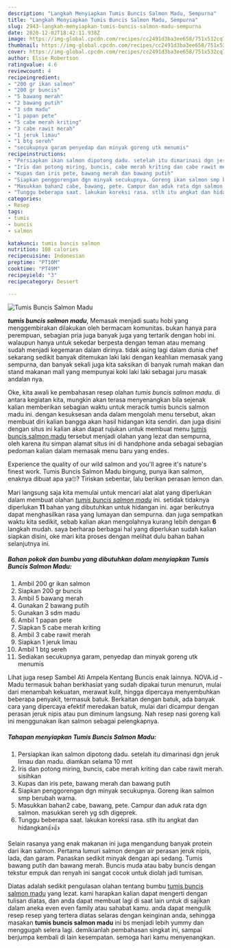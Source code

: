 ```yaml
---
description: "Langkah Menyiapkan Tumis Buncis Salmon Madu, Sempurna"
title: "Langkah Menyiapkan Tumis Buncis Salmon Madu, Sempurna"
slug: 2943-langkah-menyiapkan-tumis-buncis-salmon-madu-sempurna
date: 2020-12-02T18:42:11.938Z
image: https://img-global.cpcdn.com/recipes/cc2491d3ba3ee658/751x532cq70/tumis-buncis-salmon-madu-foto-resep-utama.jpg
thumbnail: https://img-global.cpcdn.com/recipes/cc2491d3ba3ee658/751x532cq70/tumis-buncis-salmon-madu-foto-resep-utama.jpg
cover: https://img-global.cpcdn.com/recipes/cc2491d3ba3ee658/751x532cq70/tumis-buncis-salmon-madu-foto-resep-utama.jpg
author: Elsie Robertson
ratingvalue: 4.6
reviewcount: 4
recipeingredient:
- "200 gr ikan salmon"
- "200 gr buncis"
- "5 bawang merah"
- "2 bawang putih"
- "3 sdm madu"
- "1 papan pete"
- "5 cabe merah kriting"
- "3 cabe rawit merah"
- "1 jeruk limau"
- "1 btg sereh"
- "secukupnya garam penyedap dan minyak goreng utk menumis"
recipeinstructions:
- "Persiapkan ikan salmon dipotong dadu. setelah itu dimarinasi dgn jeruk limau dan madu. diamkan selama 10 mnt"
- "Iris dan potong miring, buncis, cabe merah kriting dan cabe rawit merah. sisihkan"
- "Kupas dan iris pete, bawang merah dan bawang putih"
- "Siapkan penggorengan dgn minyak secukupnya. Goreng ikan salmon smp berubah warna."
- "Masukkan bahan2 cabe, bawang, pete. Campur dan aduk rata dgn salmon. masukkan sereh yg sdh digeprek."
- "Tunggu beberapa saat. lakukan koreksi rasa. stlh itu angkat dan hidangkan👍👍"
categories:
- Resep
tags:
- tumis
- buncis
- salmon

katakunci: tumis buncis salmon 
nutrition: 108 calories
recipecuisine: Indonesian
preptime: "PT10M"
cooktime: "PT49M"
recipeyield: "3"
recipecategory: Dessert

---
```



![Tumis Buncis Salmon Madu](https://img-global.cpcdn.com/recipes/cc2491d3ba3ee658/751x532cq70/tumis-buncis-salmon-madu-foto-resep-utama.jpg)

<b><i>tumis buncis salmon madu</i></b>, Memasak menjadi suatu hobi yang menggembirakan dilakukan oleh bermacam komunitas. bukan hanya para perempuan, sebagian pria juga banyak juga yang tertarik dengan hobi ini. walaupun hanya untuk sekedar berpesta dengan teman atau memang sudah menjadi kegemaran dalam dirinya. tidak asing lagi dalam dunia chef sekarang sedikit banyak ditemukan laki laki dengan keahlian memasak yang sempurna, dan banyak sekali juga kita saksikan di banyak rumah makan dan stand makanan mall yang mempunyai koki laki laki sebagai juru masak andalan nya.

Oke, kita awali ke pembahasan resep olahan <i>tumis buncis salmon madu</i>. di antara kegiatan kita, mungkin akan terasa menyenangkan bila sejenak kalian memberikan sebagian waktu untuk meracik tumis buncis salmon madu ini. dengan kesuksesan anda dalam mengolah menu tersebut, akan membuat diri kalian bangga akan hasil hidangan kita sendiri. dan juga disini dengan situs ini kalian akan dapat rujukan untuk membuat menu <u>tumis buncis salmon madu</u> tersebut menjadi olahan yang lezat dan sempurna, oleh karena itu simpan alamat situs ini di handphone anda sebagai sebagian pedoman kalian dalam memasak menu baru yang endes.

Experience the quality of our wild salmon and you&#39;ll agree it&#39;s nature&#39;s finest work. Tumis Buncis Salmon Madu bingung, punya ikan salmon, enaknya dibuat apa ya🙄? Tiriskan sebentar, lalu berikan perasan lemon dan.


Mari langsung saja kita memulai untuk mencari alat alat yang diperlukan dalam membuat olahan <u><i>tumis buncis salmon madu</i></u> ini. setidak tidaknya diperlukan <b>11</b> bahan yang dibutuhkan untuk hidangan ini. agar berikutnya dapat menghasilkan rasa yang lumayan dan sempurna. dan juga sempatkan waktu kita sedikit, sebab kalian akan mengolahnya kurang lebih dengan <b>6</b> langkah mudah. saya berharap berbagai hal yang diperlukan sudah kalian siapkan disini, oke mari kita proses dengan melihat dulu bahan bahan selanjutnya ini.

<!--inarticleads1-->

##### Bahan pokok dan bumbu yang dibutuhkan dalam menyiapkan Tumis Buncis Salmon Madu:

1. Ambil 200 gr ikan salmon
1. Siapkan 200 gr buncis
1. Ambil 5 bawang merah
1. Gunakan 2 bawang putih
1. Gunakan 3 sdm madu
1. Ambil 1 papan pete
1. Siapkan 5 cabe merah kriting
1. Ambil 3 cabe rawit merah
1. Siapkan 1 jeruk limau
1. Ambil 1 btg sereh
1. Sediakan secukupnya garam, penyedap dan minyak goreng utk menumis


Lihat juga resep Sambel Ati Ampela Kentang Buncis enak lainnya. NOVA.id - Madu termasuk bahan berkhasiat yang sudah dipakai turun menurun, mulai dari menambah kekuatan, merawat kulit, hingga dipercaya menyembuhkan beberapa penyakit, termasuk batuk. Berkaitan dengan batuk, ada banyak cara yang dipercaya efektif meredakan batuk, mulai dari dicampur dengan perasan jeruk nipis atau pun diminum langsung. Nah resep nasi goreng kali ini menggunakan ikan salmon sebagai pelengkapnya. 

<!--inarticleads2-->

##### Tahapan menyiapkan Tumis Buncis Salmon Madu:

1. Persiapkan ikan salmon dipotong dadu. setelah itu dimarinasi dgn jeruk limau dan madu. diamkan selama 10 mnt
1. Iris dan potong miring, buncis, cabe merah kriting dan cabe rawit merah. sisihkan
1. Kupas dan iris pete, bawang merah dan bawang putih
1. Siapkan penggorengan dgn minyak secukupnya. Goreng ikan salmon smp berubah warna.
1. Masukkan bahan2 cabe, bawang, pete. Campur dan aduk rata dgn salmon. masukkan sereh yg sdh digeprek.
1. Tunggu beberapa saat. lakukan koreksi rasa. stlh itu angkat dan hidangkan👍👍


Selain rasanya yang enak makanan ini juga mengandung banyak protein dari ikan salmon. Pertama lumuri salmon dengan air perasan jeruk nipis, lada, dan garam. Panaskan sedikit minyak dengan api sedang. Tumis bawang putih dan bawang merah. Buncis muda atau baby buncis dengan tekstur empuk dan renyah ini sangat cocok untuk diolah jadi tumisan. 

Diatas adalah sedikit pengulasan olahan tentang bumbu <u>tumis buncis salmon madu</u> yang lezat. kami harapkan kalian dapat mengerti dengan tulisan diatas, dan anda dapat membuat lagi di saat lain untuk di sajikan dalam aneka even even family atau sahabat kamu. anda dapat mengulik resep resep yang tertera diatas selaras dengan keinginan anda, sehingga masakan <b>tumis buncis salmon madu</b> ini bs menjadi lebih yummy dan menggugah selera lagi. demikianlah pembahasan singkat ini, sampai berjumpa kembali di lain kesempatan. semoga hari kamu menyenangkan.
